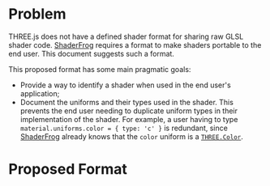 # Problem

THREE.js does not have a defined shader format for sharing raw GLSL shader code. [ShaderFrog](http://shaderfrog.com) requires a format to make shaders portable to the end user. This document suggests such a format.

This proposed format has some main pragmatic goals:
 - Provide a way to identify a shader when used in the end user's application;
 - Document the uniforms and their types used in the shader. This prevents the end user needing to duplicate uniform types in their implementation of the shader. For example, a user having to type `material.uniforms.color = { type: 'c' }` is redundant, since [ShaderFrog](http://shaderfrog.com) already knows that the `color` uniform is a [`THREE.Color`](http://threejs.org/docs/#Reference/Math/Color).

# Proposed Format
